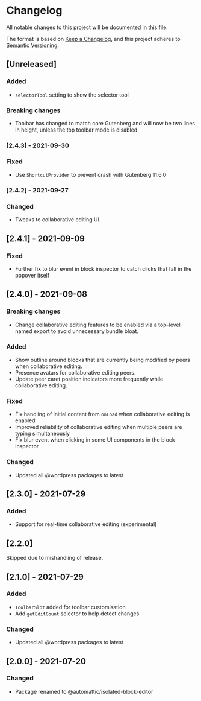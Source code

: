 # Changelog
All notable changes to this project will be documented in this file.

The format is based on [Keep a Changelog](https://keepachangelog.com/en/1.0.0/),
and this project adheres to [Semantic Versioning](https://semver.org/spec/v2.0.0.html).

## [Unreleased]

### Added

- `selectorTool` setting to show the selector tool

### Breaking changes

- Toolbar has changed to match core Gutenberg and will now be two lines in height, unless the top toolbar mode is disabled

### [2.4.3] - 2021-09-30

### Fixed

- Use `ShortcutProvider` to prevent crash with Gutenberg 11.6.0

### [2.4.2] - 2021-09-27

### Changed

- Tweaks to collaborative editing UI.

## [2.4.1] - 2021-09-09

### Fixed

- Further fix to blur event in block inspector to catch clicks that fall in the popover itself

## [2.4.0] - 2021-09-08

### Breaking changes

- Change collaborative editing features to be enabled via a top-level named export [<CollaborativeEditing>](https://github.com/Automattic/isolated-block-editor/tree/trunk/src/components/collaborative-editing) to avoid unnecessary bundle bloat.

### Added

- Show outline around blocks that are currently being modified by peers when collaborative editing.
- Presence avatars for collaborative editing peers.
- Update peer caret position indicators more frequently while collaborative editing.

### Fixed

- Fix handling of initial content from `onLoad` when collaborative editing is enabled
- Improved reliability of collaborative editing when multiple peers are typing simultaneously
- Fix blur event when clicking in some UI components in the block inspector

### Changed

- Updated all @wordpress packages to latest

## [2.3.0] - 2021-07-29

### Added

- Support for real-time collaborative editing (experimental)

## [2.2.0]

Skipped due to mishandling of release.

## [2.1.0] - 2021-07-29

### Added

- `ToolbarSlot` added for toolbar customisation
- Add `getEditCount` selector to help detect changes

### Changed

- Updated all @wordpress packages to latest

## [2.0.0] - 2021-07-20

### Changed

- Package renamed to @automattic/isolated-block-editor
